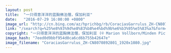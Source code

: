 ```yaml
---
layout: post
title:  "一只得意洋洋的蓝胸佛法僧，保加利亚"
date:   "2016-07-29 16:00:00 +0800"
image_url: "http://cn.bing.com/az/hprichbg/rb/CoraciasGarrulus_ZH-CN8070892801_1920x1080.jpg"
link: "/search?q=%25%e8%93%9d%e8%83%b8%e4%bd%9b%e6%b3%95%e5%83%a7&form=hpcapt&mkt=zh-cn"
copyright: "一只得意洋洋的蓝胸佛法僧，保加利亚 (© Marion Vollborn/Minden Pictures)"
image_hash: "7eed0d9bbf954d0ca6cd6b755b42647e"
image_filename: "CoraciasGarrulus_ZH-CN8070892801_1920x1080.jpg"
---
```

